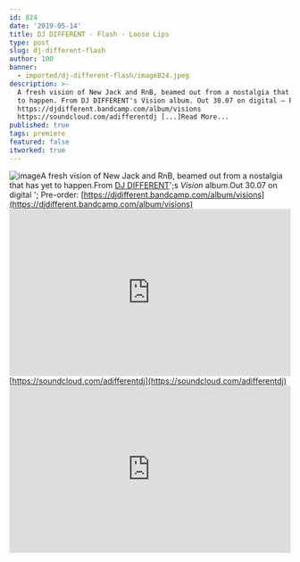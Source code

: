 ```yaml
---
id: 824
date: '2019-05-14'
title: DJ DIFFERENT - Flash - Loose Lips
type: post
slug: dj-different-flash
author: 100
banner:
  - imported/dj-different-flash/image824.jpeg
description: >-
  A fresh vision of New Jack and RnB, beamed out from a nostalgia that has yet
  to happen. From DJ DIFFERENT's Vision album. Out 30.07 on digital – Pre-order:
  https://djdifferent.bandcamp.com/album/visions
  https://soundcloud.com/adifferentdj [...]Read More...
published: true
tags: premiere
featured: false
itworked: true
---
```

![image](../imported/dj-different-flash/image824.jpeg)A fresh vision of New Jack and RnB, beamed out from a nostalgia that has yet to happen.From [DJ DIFFERENT](https://www.residentadvisor.net/dj/djdifferent)';s _Vision_ album.Out 30.07 on digital '; Pre-order: [](https://djdifferent.bandcamp.com/album/visions)[https://djdifferent.bandcamp.com/album/visions](https://djdifferent.bandcamp.com/album/visions)<iframe width='100%' height='300' scrolling='no' frameborder='no' allow='autoplay' src='https://w.soundcloud.com/player/?url=https%3A//api.soundcloud.com/tracks/620661750&color=%23ff5500&auto_play=false&hide_related=false&show_comments=true&show_user=true&show_reposts=false&show_teaser=true'></iframe>[](https://soundcloud.com/adifferentdj)[https://soundcloud.com/adifferentdj](https://soundcloud.com/adifferentdj)<iframe width='100%' height='300' scrolling='no' frameborder='no' allow='autoplay' src='https://www.youtube.com/embed/SMcLL0RuhJ4'></iframe>